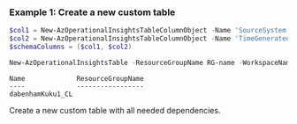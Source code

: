 ### Example 1: Create a new custom table 
```powershell
$col1 = New-AzOperationalInsightsTableColumnObject -Name 'SourceSystem' -Description 'Type of agent the data was collected from. Possible values are OpsManager (Windows agent) or Linux.' -Type 'string'
$col2 = New-AzOperationalInsightsTableColumnObject -Name 'TimeGenerated' -Description 'Date and time the record was created.' -Type 'datetime'
$schemaColumns = ($col1, $col2)

New-AzOperationalInsightsTable -ResourceGroupName RG-name -WorkspaceName WS-name -Name TableName_CL -RetentionInDay 33 -TotalRetentionInDay 55 -SchemaName TableName_CL -SchemaColumn $schemaColumns
```
```output
Name             ResourceGroupName
----             -----------------
dabenhamKuku1_CL

```

Create a new custom table with all needed dependencies.